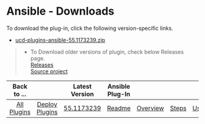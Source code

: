 # Ansible - Downloads

To download the plug-in, click the following version-specific links.
- [ucd-plugins-ansible-55.1173239.zip](https://raw.githubusercontent.com/UrbanCode/IBM-UCD-PLUGINS/main/files/Ansible/ucd-plugins-ansible-55.1173239.zip)

>* To Download older versions of plugin, check below Releases page.  
   [Releases](https://github.com/UrbanCode/Ansible-Toolkit-UCD/releases)  
   [Source project](https://github.com/UrbanCode/Ansible-Toolkit-UCD)  


|          Back to ...          |                                |                                                          Latest Version                                                          |   Ansible Plug-In   |                         |                   |                   |
|:-----------------------------:|:------------------------------:|:--------------------------------------------------------------------------------------------------------------------------------:|:-------------------:|:-----------------------:|:-----------------:|:-----------------:|
| [All Plugins](../../index.md) | [Deploy Plugins](../README.md) | [55.1173239](https://raw.githubusercontent.com/UrbanCode/IBM-UCD-PLUGINS/main/files/Ansible/ucd-plugins-ansible-55.1173239.zip)  | [Readme](README.md) | [Overview](overview.md) | [Steps](steps.md) | [Usage](usage.md) |
